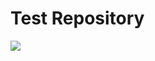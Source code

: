 <h1>
  Test Repository
</h1>

<div id="header" aling="center">
  <img src="https://encrypted-tbn0.gstatic.com/images?q=tbn:ANd9GcThscTDPcKaZeqx4NIu289i_1zbIm5Ky_-xSlsLq1U22vuri3e3_E0VzixJGdAwUarFWeo&usqp=CAU" width=auto/>
</div>
